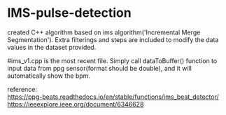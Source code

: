 # IMS-pulse-detection
created C++ algorithm based on ims algorithm('Incremental Merge Segmentation'). Extra filterings and steps are included to modify the data values in the dataset provided.

#ims_v1.cpp is the most recent file. Simply call dataToBuffer() function to input data from ppg sensor(format should be double), and it will automatically show the bpm.


reference:<br />
https://ppg-beats.readthedocs.io/en/stable/functions/ims_beat_detector/ <br />
https://ieeexplore.ieee.org/document/6346628
